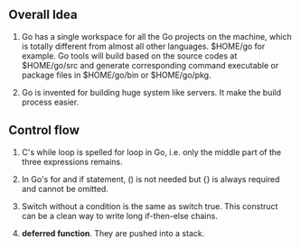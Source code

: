 ## Overall Idea
1. Go has a single workspace for all the Go projects on the machine, which is totally different from almost all other languages. $HOME/go for example. Go tools will build based on the source codes at $HOME/go/src and generate corresponding command executable or package files in $HOME/go/bin or $HOME/go/pkg. 

2. Go is invented for building huge system like servers. It make the build process easier.

## Control flow

1. C's while loop is spelled for loop in Go, i.e. only the middle part of the three expressions remains. 


3. In Go's for and if statement, () is not needed but {} is always required and cannot be omitted.

4. 	Switch without a condition is the same as switch true. This construct can be a clean way to write long if-then-else chains.

5. **deferred function**. They are pushed into a stack.

## 

